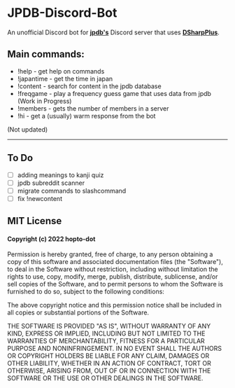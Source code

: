 # JPDB-Discord-Bot
An unofficial Discord bot for **[jpdb's](https://jpdb.io/)** Discord server that uses **[DSharpPlus](https://github.com/DSharpPlus/DSharpPlus)**.

## Main commands:
* !help - get help on commands
* !japantime - get the time in japan
* !content - search for content in the jpdb database
* !freqgame - play a frequency guess game that uses data from jpdb (Work in Progress)
* !members - gets the number of members in a server
* !hi - get a (usually) warm response from the bot

(Not updated)

---

## To Do
- [ ] adding meanings to kanji quiz
- [ ] jpdb subreddit scanner
- [ ] migrate commands to slashcommand
- [ ] fix !newcontent

## MIT License

#### Copyright (c) 2022 hopto-dot

Permission is hereby granted, free of charge, to any person obtaining a copy
of this software and associated documentation files (the "Software"), to deal
in the Software without restriction, including without limitation the rights
to use, copy, modify, merge, publish, distribute, sublicense, and/or sell
copies of the Software, and to permit persons to whom the Software is
furnished to do so, subject to the following conditions:

The above copyright notice and this permission notice shall be included in all
copies or substantial portions of the Software.

THE SOFTWARE IS PROVIDED "AS IS", WITHOUT WARRANTY OF ANY KIND, EXPRESS OR
IMPLIED, INCLUDING BUT NOT LIMITED TO THE WARRANTIES OF MERCHANTABILITY,
FITNESS FOR A PARTICULAR PURPOSE AND NONINFRINGEMENT. IN NO EVENT SHALL THE
AUTHORS OR COPYRIGHT HOLDERS BE LIABLE FOR ANY CLAIM, DAMAGES OR OTHER
LIABILITY, WHETHER IN AN ACTION OF CONTRACT, TORT OR OTHERWISE, ARISING FROM,
OUT OF OR IN CONNECTION WITH THE SOFTWARE OR THE USE OR OTHER DEALINGS IN THE
SOFTWARE.
